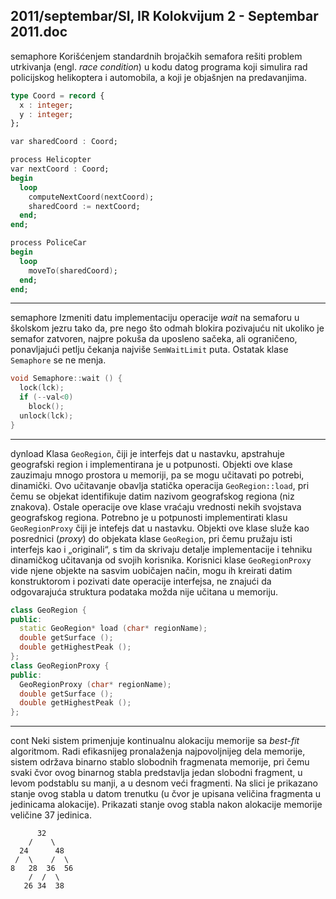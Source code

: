 2011/septembar/SI, IR Kolokvijum 2 - Septembar 2011.doc
--------------------------------------------------------------------------------
semaphore
Korišćenjem standardnih brojačkih semafora rešiti problem utrkivanja (engl. *race condition*) u
kodu datog programa koji simulira rad policijskog helikoptera i automobila, a koji je
objašnjen na predavanjima.
```ada
type Coord = record {
  x : integer;
  y : integer;
};

var sharedCoord : Coord;

process Helicopter
var nextCoord : Coord;
begin
  loop
    computeNextCoord(nextCoord);
    sharedCoord := nextCoord;
  end;
end;

process PoliceCar
begin
  loop
    moveTo(sharedCoord);
  end;
end;
```

--------------------------------------------------------------------------------
semaphore
Izmeniti datu implementaciju operacije *wait* na semaforu u školskom jezru tako da, pre nego
što odmah blokira pozivajuću nit ukoliko je semafor zatvoren, najpre pokuša da uposleno
sačeka, ali ograničeno, ponavljajući petlju čekanja najviše `SemWaitLimit` puta. Ostatak klase
`Semaphore` se ne menja.
```cpp
void Semaphore::wait () {
  lock(lck);
  if (--val<0)
    block();
  unlock(lck);
}
```

--------------------------------------------------------------------------------
dynload
Klasa `GeoRegion`, čiji je interfejs dat u nastavku, apstrahuje geografski region i
implementirana je u potpunosti. Objekti ove klase zauzimaju mnogo prostora u memoriji, pa
se mogu učitavati po potrebi, dinamički. Ovo učitavanje obavlja statička operacija
`GeoRegion::load`, pri čemu se objekat identifikuje datim nazivom geografskog regiona (niz
znakova). Ostale operacije ove klase vraćaju vrednosti nekih svojstava geografskog regiona.
Potrebno je u potpunosti implementirati klasu `GeoRegionProxy` čiji je intefejs dat u nastavku.
Objekti ove klase služe kao posrednici (*proxy*) do objekata klase `GeoRegion`, pri čemu pružaju isti interfejs kao i „originali“, s tim da skrivaju detalje implementacije i tehniku dinamičkog učitavanja od svojih korisnika. Korisnici klase `GeoRegionProxy` vide njene
objekte na sasvim uobičajen način, mogu ih kreirati datim konstruktorom i pozivati date
operacije interfejsa, ne znajući da odgovarajuća struktura podataka možda nije učitana u
memoriju.
```cpp
class GeoRegion {
public:
  static GeoRegion* load (char* regionName);
  double getSurface ();
  double getHighestPeak ();
};
class GeoRegionProxy {
public:
  GeoRegionProxy (char* regionName);
  double getSurface ();
  double getHighestPeak ();
};
```

--------------------------------------------------------------------------------
cont
Neki sistem primenjuje kontinualnu alokaciju memorije sa *best-fit* algoritmom. Radi
efikasnijeg pronalaženja najpovoljnijeg dela memorije, sistem održava binarno stablo
slobodnih fragmenata memorije, pri čemu svaki čvor ovog binarnog stabla predstavlja jedan
slobodni fragment, u levom podstablu su manji, a u desnom veći fragmenti. Na slici je
prikazano stanje ovog stabla u datom trenutku (u čvor je upisana veličina fragmenta u
jedinicama alokacije). Prikazati stanje ovog stabla nakon alokacije memorije veličine 37
jedinica.

```
      32
    /    \
  24      48
 /  \    /  \
8   28  36  56
    /  /  \
   26 34  38
```
